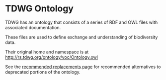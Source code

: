 # TDWG Ontology

TDWG has an ontology that consists of a series of RDF and OWL files with associated documentation.

These files are used to define exchange and understanding of biodiversity data.

Their original home and namespace is at http://rs.tdwg.org/ontology/voc/Ontology.owl

See the [recommended replacements page](replacements.md) for recommended alternatives to deprecated portions of the ontology. 
